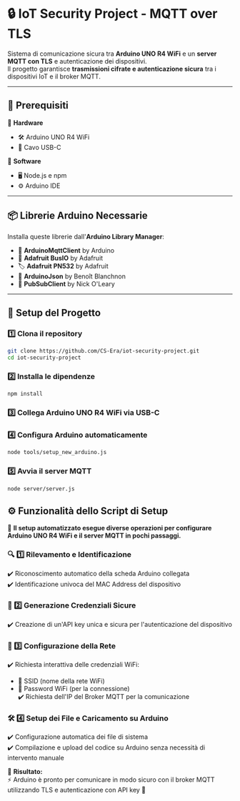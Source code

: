 # 🔒 IoT Security Project - MQTT over TLS

Sistema di comunicazione sicura tra **Arduino UNO R4 WiFi** e un **server MQTT con TLS** e autenticazione dei dispositivi.  
Il progetto garantisce **trasmissioni cifrate e autenticazione sicura** tra i dispositivi IoT e il broker MQTT.

---

## 📌 Prerequisiti

🔹 **Hardware**  
- 🛠️ Arduino UNO R4 WiFi  
- 🔌 Cavo USB-C  

🔹 **Software**  
- 🖥️ Node.js e npm  
- ⚙️ Arduino IDE  

---

## 📦 Librerie Arduino Necessarie

Installa queste librerie dall'**Arduino Library Manager**:

- 📡 **ArduinoMqttClient** by Arduino  
- 🔄 **Adafruit BusIO** by Adafruit  
- 🏷️ **Adafruit PN532** by Adafruit  
- 📑 **ArduinoJson** by Benoît Blanchnon  
- 📢 **PubSubClient** by Nick O'Leary  

---

## 🚀 Setup del Progetto

### 1️⃣ Clona il repository
```bash
git clone https://github.com/CS-Era/iot-security-project.git
cd iot-security-project
```

### 2️⃣ Installa le dipendenze
```bash
npm install
```
   
### 3️⃣ Collega Arduino UNO R4 WiFi via USB-C

### 4️⃣ Configura Arduino automaticamente
```bash
node tools/setup_new_arduino.js
```

### 5️⃣ Avvia il server MQTT
```bash
node server/server.js
```
   

## ⚙️ Funzionalità dello Script di Setup

🔧 **Il setup automatizzato esegue diverse operazioni per configurare Arduino UNO R4 WiFi e il server MQTT in pochi passaggi.**  

### 🔍 1️⃣ Rilevamento e Identificazione  
✔️ Riconoscimento automatico della scheda Arduino collegata  
✔️ Identificazione univoca del MAC Address del dispositivo  

### 🔑 2️⃣ Generazione Credenziali Sicure  
✔️ Creazione di un'API key unica e sicura per l'autenticazione del dispositivo  

### 📶 3️⃣ Configurazione della Rete  
✔️ Richiesta interattiva delle credenziali WiFi:  
   - 📡 SSID (nome della rete WiFi)  
   - 🔑 Password WiFi (per la connessione)  
✔️ Richiesta dell'IP del Broker MQTT per la comunicazione  

### 🛠️ 4️⃣ Setup dei File e Caricamento su Arduino  
✔️ Configurazione automatica dei file di sistema  
✔️ Compilazione e upload del codice su Arduino senza necessità di intervento manuale  

🎯 **Risultato:**  
⚡ Arduino è pronto per comunicare in modo sicuro con il broker MQTT utilizzando TLS e autenticazione con API key 🚀  
